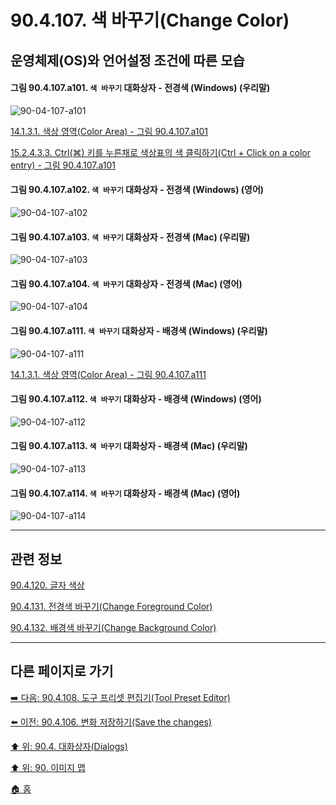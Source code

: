 # 90.4.107. 색 바꾸기(Change Color)
## 운영체제(OS)와 언어설정 조건에 따른 모습

<a id="90-04-107-a101"></a>

#### 그림 90.4.107.a101. `색 바꾸기` 대화상자 - 전경색 (Windows) (우리말)
![90-04-107-a101](https://github.com/wonder13662/gimp/assets/15767104/4f72c392-dc3c-4e07-86de-4a3191b9a1d5)

[14.1.3.1. 색상 영역(Color Area) - 그림 90.4.107.a101](./14-01-03-01-color_area.md#90-04-107-a101)

[15.2.4.3.3. Ctrl(⌘) 키를 누른채로 색상표의 색 클릭하기(Ctrl + Click on a color entry) - 그림 90.4.107.a101](./15-02-04-03-03-double_click_on_a_color_entry.md#90-04-107-a101)

<a id="90-04-107-a102"></a>

#### 그림 90.4.107.a102. `색 바꾸기` 대화상자 - 전경색 (Windows) (영어)
![90-04-107-a102](https://github.com/wonder13662/gimp/assets/15767104/3ed19aba-7e30-4376-bab3-386392bb9b10)

<a id="90-04-107-a103"></a>

#### 그림 90.4.107.a103. `색 바꾸기` 대화상자 - 전경색 (Mac) (우리말)
![90-04-107-a103](https://github.com/wonder13662/gimp/assets/15767104/0832eac3-245d-4a16-a461-8b5e038ffc12)

<a id="90-04-107-a104"></a>

#### 그림 90.4.107.a104. `색 바꾸기` 대화상자 - 전경색 (Mac) (영어)
![90-04-107-a104](https://github.com/wonder13662/gimp/assets/15767104/0fceb7e2-f1b6-4e5a-b3ed-e02d3568fef8)

<a id="90-04-107-a111"></a>

#### 그림 90.4.107.a111. `색 바꾸기` 대화상자 - 배경색 (Windows) (우리말)
![90-04-107-a111](https://github.com/wonder13662/gimp/assets/15767104/04b32ad2-aad9-42fa-b821-f23ca1243e70)

[14.1.3.1. 색상 영역(Color Area) - 그림 90.4.107.a111](./14-01-03-01-color_area.md#90-04-107-a111)

<a id="90-04-107-a112"></a>

#### 그림 90.4.107.a112. `색 바꾸기` 대화상자 - 배경색 (Windows) (영어)
![90-04-107-a112](https://github.com/wonder13662/gimp/assets/15767104/bec96d02-68c1-4376-9a5b-dd02b44c370e)

<a id="90-04-107-a113"></a>

#### 그림 90.4.107.a113. `색 바꾸기` 대화상자 - 배경색 (Mac) (우리말)
![90-04-107-a113](https://github.com/wonder13662/gimp/assets/15767104/152ba648-e6c8-4237-9621-42910ea4f14e)

<a id="90-04-107-a114"></a>

#### 그림 90.4.107.a114. `색 바꾸기` 대화상자 - 배경색 (Mac) (영어)
![90-04-107-a114](https://github.com/wonder13662/gimp/assets/15767104/37d36941-a3a2-4a58-bff6-e906e4796555)

***

## 관련 정보

[90.4.120. 글자 색상](./90-04-0120-text_color.md)

[90.4.131. 전경색 바꾸기(Change Foreground Color)](./90-04-0131-change_foreground_color.md)

[90.4.132. 배경색 바꾸기(Change Background Color)](./90-04-0132-change_background_color.md)

***

## 다른 페이지로 가기

[➡️ 다음: 90.4.108. 도구 프리셋 편집기(Tool Preset Editor)](./90-04-0108-tool_preset_editor.md)

[⬅️ 이전: 90.4.106. 변화 저장하기(Save the changes)](./90-04-0106-save_the_change.md)

[⬆️ 위: 90.4. 대화상자(Dialogs)](./90-04-0000-dialogs.md)

[⬆️ 위: 90. 이미지 맵](./90-00-image-map.md)

[🏠 홈](./00-home.md)
